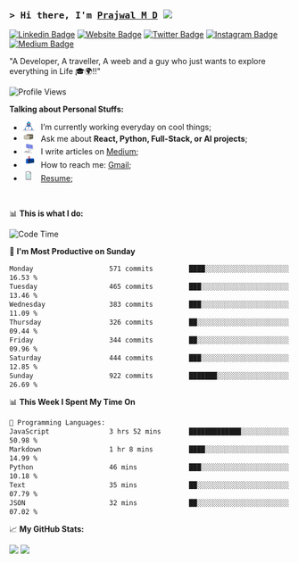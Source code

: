 ### <samp>&gt; Hi there, I'm <a href="https://prajwalmd.vercel.app/" target="_blank">Prajwal M D</a> <img src="https://media.giphy.com/media/hvRJCLFzcasrR4ia7z/giphy.gif" width="25"> </samp>

[![Linkedin Badge](https://img.shields.io/badge/-LinkedIn-0e76a8?style=flat-square&logo=Linkedin&logoColor=white)](https://www.linkedin.com/in/prajwal-m-d)
[![Website Badge](https://img.shields.io/badge/Website-3b5998?style=flat-square&logo=google-chrome&logoColor=white)](https://prajwalmd.vercel.app/)
[![Twitter Badge](https://img.shields.io/badge/-Twitter-00acee?style=flat-square&logo=Twitter&logoColor=white)](https://x.com/PrajwalMD18)
[![Instagram Badge](https://img.shields.io/badge/-Instagram-e4405f?style=flat-square&logo=Instagram&logoColor=white)](https://www.instagram.com/_.praj.wal._/)
[![Medium Badge](https://img.shields.io/badge/medium-%2312100E.svg?&style=for-square&logo=medium&logoColor=white)](https://medium.com/@prajju.18gryphon)

"A Developer, A traveller, A weeb and a guy who just wants to explore everything in Life 🎓🌍‼️"

![Profile Views](https://komarev.com/ghpvc/?username=Prajwal18-MD&label=Profile%20views&color=0e75b6&style=flat)  

**Talking about Personal Stuffs:**

- <img src="assets/developer.gif" width="21" />&nbsp;&nbsp; I’m currently working everyday on cool things;
- <img src="assets/message.gif" width="21" />&nbsp;&nbsp; Ask me about **React, Python, Full-Stack, or AI projects**;
- <img src="assets/laptop.gif" width="21" />&nbsp;&nbsp; I write articles on [Medium](https://medium.com/@prajju.18gryphon);
- <img src="assets/letterbox.gif" width="21" />&nbsp;&nbsp; How to reach me: [Gmail](prajju.18gryphon@gmail.com);
- <img src="assets/doc.gif" width="21" />&nbsp;&nbsp; [Resume](https://portfoliochatbot-h3zm.onrender.com/resume);

</br>

📊 **This is what I do:**
<!--START_SECTION:waka-->
![Code Time](http://img.shields.io/badge/Code%20Time-30%20hrs%2030%20mins-blue)

📅 **I'm Most Productive on Sunday** 

```text
Monday                   571 commits         ████░░░░░░░░░░░░░░░░░░░░░   16.53 % 
Tuesday                  465 commits         ███░░░░░░░░░░░░░░░░░░░░░░   13.46 % 
Wednesday                383 commits         ███░░░░░░░░░░░░░░░░░░░░░░   11.09 % 
Thursday                 326 commits         ██░░░░░░░░░░░░░░░░░░░░░░░   09.44 % 
Friday                   344 commits         ██░░░░░░░░░░░░░░░░░░░░░░░   09.96 % 
Saturday                 444 commits         ███░░░░░░░░░░░░░░░░░░░░░░   12.85 % 
Sunday                   922 commits         ███████░░░░░░░░░░░░░░░░░░   26.69 % 
```


📊 **This Week I Spent My Time On** 

```text
💬 Programming Languages: 
JavaScript               3 hrs 52 mins       █████████████░░░░░░░░░░░░   50.98 % 
Markdown                 1 hr 8 mins         ████░░░░░░░░░░░░░░░░░░░░░   14.99 % 
Python                   46 mins             ███░░░░░░░░░░░░░░░░░░░░░░   10.18 % 
Text                     35 mins             ██░░░░░░░░░░░░░░░░░░░░░░░   07.79 % 
JSON                     32 mins             ██░░░░░░░░░░░░░░░░░░░░░░░   07.02 % 
```


<!--END_SECTION:waka-->


📈 **My GitHub Stats:**

<p>
  <img
    height="180em"
    src="https://github-readme-stats.vercel.app/api?username=Prajwal18-MD&show_icons=true&hide_border=true&count_private=true&include_all_commits=true&cache_seconds=1800"
  />
  <img
    height="180em"
    src="https://github-readme-stats.vercel.app/api/top-langs/?username=Prajwal18-MD&exclude_repo=KNN-Image-Classification&show_icons=true&hide_border=true&layout=compact&langs_count=8&cache_seconds=1800"
  />
</p>


